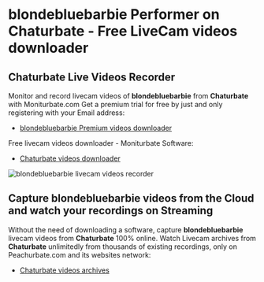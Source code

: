# blondebluebarbie Performer on Chaturbate - Free LiveCam videos downloader

## Chaturbate Live Videos Recorder

Monitor and record livecam videos of **blondebluebarbie** from **Chaturbate** with Moniturbate.com
Get a premium trial for free by just and only registering with your Email address:
* [blondebluebarbie Premium videos downloader](https://moniturbate.com/request-demo-licence-key.html)

Free livecam videos downloader - Moniturbate Software:
* [Chaturbate videos downloader](https://moniturbate.com/moniturbate-download-software.html)

![blondebluebarbie livecam videos recorder](https://peachurnet.com/templates/moniturbate-software.png)


## Capture blondebluebarbie videos from the Cloud and watch your recordings on Streaming

Without the need of downloading a software, capture **blondebluebarbie** livecam videos from **Chaturbate** 100% online.
Watch Livecam archives from **Chaturbate** unlimitedly from thousands of existing recordings, only on Peachurbate.com and its websites network:
* [Chaturbate videos archives](https://peachurnet.com/)
